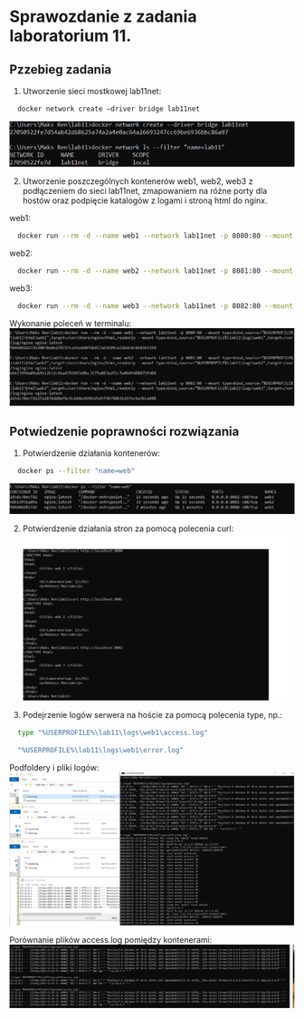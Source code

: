 # Sprawozdanie z zadania laboratorium 11. 

## Pzzebieg zadania
1. Utworzenie sieci mostkowej lab11net:
```bash
  docker network create –driver bridge lab11net
  ```
![Screen](lab11_s1.PNG)

2. Utworzenie poszczególnych kontenerów web1, web2, web3 z podłączeniem do sieci lab11net,
zmapowaniem na różne porty dla hostów oraz podpięcie katalogów z logami i stroną html do nginx.

web1:
```bash
  docker run --rm -d --name web1 --network lab11net -p 8080:80 --mount type=bind,source="%USERPROFILE%\lab11\html\web1",target=/usr/share/nginx/html,readonly --mount type=bind,source="%USERPROFILE%\lab11\logs\web1",target=/var/log/nginx nginx:latest
  ```
web2:
```bash
  docker run --rm -d --name web2 --network lab11net -p 8081:80 --mount type=bind,source="%USERPROFILE%\lab11\html\web2",target=/usr/share/nginx/html,readonly --mount type=bind,source="%USERPROFILE%\lab11\logs\web2",target=/var/log/nginx nginx:latest
  ```
web3:
```bash
  docker run --rm -d --name web3 --network lab11net -p 8082:80 --mount type=bind,source="%USERPROFILE%\lab11\html\web3",target=/usr/share/nginx/html,readonly --mount type=bind,source="%USERPROFILE%\lab11\logs\web3",target=/var/log/nginx nginx:latest
  ```
Wykonanie poleceń w terminalu:
![Screen](lab11_s2.PNG)

## Potwiedzenie poprawności rozwiązania
1. Potwierdzenie działania kontenerów:
```bash
  docker ps --filter "name=web"
  ```
![Screen](lab11_s4.PNG)

2. Potwierdzenie działania stron za pomocą polecenia curl:
![Screen](lab11_s3.PNG)

3. Podejrzenie logów serwera na hoście za pomocą polecenia type, np.:
```bash
  type "%USERPROFILE%\lab11\logs\web1\access.log"
  ```
```bash
  "%USERPROFILE%\lab11\logs\web1\error.log"
  ```
Podfoldery i pliki logów:
![Screen](lab11_s5.PNG)

Porównanie plików access.log pomiędzy kontenerami:
![Screen](lab11_s6.PNG)

  

